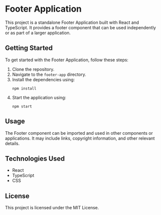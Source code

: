 # Footer Application

This project is a standalone Footer Application built with React and TypeScript. It provides a footer component that can be used independently or as part of a larger application.

## Getting Started

To get started with the Footer Application, follow these steps:

1. Clone the repository.
2. Navigate to the `footer-app` directory.
3. Install the dependencies using:
   ```
   npm install
   ```
4. Start the application using:
   ```
   npm start
   ```

## Usage

The Footer component can be imported and used in other components or applications. It may include links, copyright information, and other relevant details.

## Technologies Used

- React
- TypeScript
- CSS

## License

This project is licensed under the MIT License.